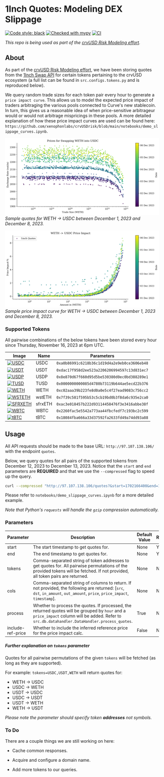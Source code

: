1Inch Quotes: Modeling DEX Slippage
===================================

[![Code style: black](https://img.shields.io/badge/code%20style-black-000000.svg)](https://github.com/psf/black)
[![Checked with mypy](http://www.mypy-lang.org/static/mypy_badge.svg)](http://mypy-lang.org/)
[![CI](https://github.com/xenophonlabs/oneinch-quotes/actions/workflows/CI.yml/badge.svg)](https://github.com/xenophonlabs/oneinch-quotes/actions/workflows/CI.yml/badge.svg)

*This repo is being used as part of the [crvUSD Risk Modeling effort](https://github.com/xenophonlabs/crvUSDrisk).*

## About

As part of the [crvUSD Risk Modeling effort](https://github.com/xenophonlabs/crvUSDrisk), we have been storing quotes from the [1Inch Swap API](https://portal.1inch.dev/documentation/swap/swagger?method=get&path=%2Fv5.2%2F1%2Fquote) for certain tokens pertaining to the crvUSD ecosystem (a full list can be found in `src.configs.tokens.py` and is reproduced below).

We query random trade sizes for each token pair every hour to generate a `price impact curve`. This allows us to model the expected price impact of traders arbitraging the various pools connected to Curve's new stablecoin. In turn, this gives us a reasonable idea of when price-sensitive arbitrageur would or would not arbitrage mispricings in these pools. A more detailed explanation of how these price impact curves are used can be found here: `https://github.com/xenophonlabs/crvUSDrisk/blob/main/notebooks/demo_slippage_curves.ipynb`.

![Sample Quotes](./figs/sample_quotes.png)
*Sample quotes for WETH -> USDC between December 1, 2023 and December 8, 2023.*

![Sample Price Impact](./figs/sample_price_impact.png)
*Sample price impact curve for WETH -> USDC between December 1, 2023 and December 8, 2023.*


### Supported Tokens

All pairwise combinations of the below tokens have been stored every hour since Thursday, November 16, 2023 at 6pm UTC. 

| Image | Name | Parameters |
| -------- | ----------- | ---------- |
| [![USDC](https://assets.coingecko.com/coins/images/6319/thumb/usdc.png?1696506694)](https://assets.coingecko.com/coins/images/6319/thumb/usdc.png?1696506694) | USDC | `0xa0b86991c6218b36c1d19d4a2e9eb0ce3606eb48` |
| [![USDT](https://assets.coingecko.com/coins/images/325/thumb/Tether.png?1696501661)](https://assets.coingecko.com/coins/images/325/thumb/Tether.png?1696501661) | USDT | `0xdac17f958d2ee523a2206206994597c13d831ec7` |
| [![USDP](https://assets.coingecko.com/coins/images/6013/thumb/Pax_Dollar.png?1696506427)](https://assets.coingecko.com/coins/images/6013/thumb/Pax_Dollar.png?1696506427) | USDP | `0x8e870d67f660d95d5be530380d0ec0bd388289e1` |
| [![TUSD](https://assets.coingecko.com/coins/images/3449/thumb/tusd.png?1696504140)](https://assets.coingecko.com/coins/images/3449/thumb/tusd.png?1696504140) | TUSD | `0x0000000000085d4780b73119b644ae5ecd22b376` |
| [![WETH](https://assets.coingecko.com/coins/images/2518/thumb/weth.png?1696503332)](https://assets.coingecko.com/coins/images/2518/thumb/weth.png?1696503332) | WETH | `0xc02aaa39b223fe8d0a0e5c4f27ead9083c756cc2` |
| [![WSTETH](https://assets.coingecko.com/coins/images/18834/thumb/wstETH.png?1696518295)](https://assets.coingecko.com/coins/images/18834/thumb/wstETH.png?1696518295) | wstETH | `0x7f39c581f595b53c5cb19bd0b3f8da6c935e2ca0` |
| [![SFRXETH](https://assets.coingecko.com/coins/images/28285/thumb/sfrxETH_icon.png?1696527285)](https://assets.coingecko.com/coins/images/28285/thumb/sfrxETH_icon.png?1696527285) | sfrxETH | `0xac3e018457b222d93114458476f3e3416abbe38f` |
| [![WBTC](https://assets.coingecko.com/coins/images/7598/thumb/wrapped_bitcoin_wbtc.png?1696507857)](https://assets.coingecko.com/coins/images/7598/thumb/wrapped_bitcoin_wbtc.png?1696507857) | WBTC | `0x2260fac5e5542a773aa44fbcfedf7c193bc2c599` |
| [![tBTC](https://assets.coingecko.com/coins/images/11224/thumb/0x18084fba666a33d37592fa2633fd49a74dd93a88.png?1696511155)](https://assets.coingecko.com/coins/images/11224/thumb/0x18084fba666a33d37592fa2633fd49a74dd93a88.png?1696511155) | tBTC | `0x18084fba666a33d37592fa2633fd49a74dd93a88` |

## Usage

All API requests should be made to the base URL: `http://97.107.138.106/` with the endpoint `quotes`. 

Below, we query quotes for all pairs of the supported tokens from December 12, 2023 to December 13, 2023. Notice that the `start` and `end` parameters are **REQUIRED** and that we use the `--compressed` flag to speed up the query.

```bash
curl --compressed "http://97.107.138.106/quotes?&start=1702166400&end=1702252800"
```

Please refer to `notebooks/demo_slippage_curves.ipynb` for a more detailed example.

*Note that Python's `requests` will handle the `gzip` compression automatically.*

### Parameters

| Parameter           | Description                                                                                          | Default Value  | Required |
|---------------------|------------------------------------------------------------------------------------------------------|----------------|----------|
| start               | The start timestamp to get quotes for.        | None           | Yes      |
| end                 | The end timestamp to get quotes for.        | None           | Yes      |
| tokens                | Comma-separated string of token addresses to get quotes for. All pairwise permutations of the provided tokens will be fetched. If not provided, all token pairs are returned.                                | None           | No       |
| cols                | Comma-separated string of columns to return. If not provided, the following are returned: [`src`, `dst`, `in_amount`, `out_amount`, `price`, `price_impact`, `timestamp`].                                    | None           | No       |
| process             | Whether to process the quotes. If processed, the returned quotes will be grouped by `hour` and a `price_impact` column will be added. Refer to `src.db.datahandler.DataHandler.process_quotes`. | True           | No       |
| include-ref-price   | Whether to include the inferred reference price for the price impact calc.                           | False          | No       |

##### Further explanation on `tokens` parameter

Quotes for all pairwise permutations of the given `tokens` will be fetched (as long as they are supported). 

For example: `tokens=USDC,USDT,WETH` will return quotes for:

- WETH -> USDC
- USDC -> WETH
- USDT -> USDC
- USDC -> USDT
- USDT -> WETH
- WETH -> USDT

*Please note the parameter should specify token **addresses** not symbols.*

### To Do

There are a couple things we are still working on here:

- Cache common responses.

- Acquire and configure a domain name.

- Add more tokens to our queries. 
